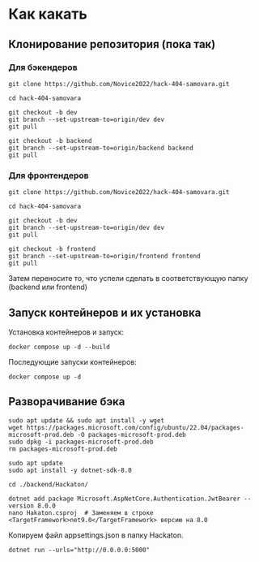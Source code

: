 # Как какать

## Клонирование репозитория (пока так)

### Для бэкендеров

``` shell
git clone https://github.com/Novice2022/hack-404-samovara.git

cd hack-404-samovara

git checkout -b dev
git branch --set-upstream-to=origin/dev dev
git pull

git checkout -b backend
git branch --set-upstream-to=origin/backend backend
git pull
```

### Для фронтендеров

``` shell
git clone https://github.com/Novice2022/hack-404-samovara.git

cd hack-404-samovara

git checkout -b dev
git branch --set-upstream-to=origin/dev dev
git pull

git checkout -b frontend
git branch --set-upstream-to=origin/frontend frontend
git pull
```

Затем переносите то, что успели сделать в соответствующую папку (backend или frontend)

## Запуск контейнеров и их установка

Установка контейнеров и запуск:

``` shell
docker compose up -d --build
```

Последующие запуски контейнеров:

``` shell
docker compose up -d
```

## Разворачивание бэка

``` shell
sudo apt update && sudo apt install -y wget
wget https://packages.microsoft.com/config/ubuntu/22.04/packages-microsoft-prod.deb -O packages-microsoft-prod.deb
sudo dpkg -i packages-microsoft-prod.deb
rm packages-microsoft-prod.deb

sudo apt update
sudo apt install -y dotnet-sdk-8.0

cd ./backend/Hackaton/

dotnet add package Microsoft.AspNetCore.Authentication.JwtBearer --version 8.0.0
nano Hakaton.csproj  # Заменяем в строке <TargetFramework>net9.0</TargetFramework> версию на 8.0

```

Копируем файл appsettings.json в папку Hackaton.

``` shell
dotnet run --urls="http://0.0.0.0:5000"
```
